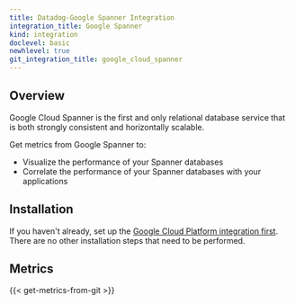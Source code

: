 ```yaml
---
title: Datadog-Google Spanner Integration
integration_title: Google Spanner
kind: integration
doclevel: basic
newhlevel: true
git_integration_title: google_cloud_spanner
---
```


## Overview
Google Cloud Spanner is the first and only relational database service that is both strongly consistent and horizontally scalable.

Get metrics from Google Spanner to:

* Visualize the performance of your Spanner databases
* Correlate the performance of your Spanner databases with your applications

## Installation

If you haven't already, set up the [Google Cloud Platform integration first](/integrations/google_cloud_platform). There are no other installation steps that need to be performed.

## Metrics

{{< get-metrics-from-git >}}

